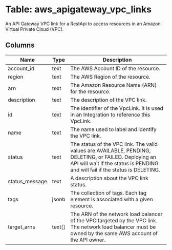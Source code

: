 
# Table: aws_apigateway_vpc_links
An API Gateway VPC link for a RestApi to access resources in an Amazon Virtual Private Cloud (VPC).
## Columns
| Name        | Type           | Description  |
| ------------- | ------------- | -----  |
|account_id|text|The AWS Account ID of the resource.|
|region|text|The AWS Region of the resource.|
|arn|text|The Amazon Resource Name (ARN) for the resource.|
|description|text|The description of the VPC link.|
|id|text|The identifier of the VpcLink. It is used in an Integration to reference this VpcLink.|
|name|text|The name used to label and identify the VPC link.|
|status|text|The status of the VPC link. The valid values are AVAILABLE, PENDING, DELETING, or FAILED. Deploying an API will wait if the status is PENDING and will fail if the status is DELETING.|
|status_message|text|A description about the VPC link status.|
|tags|jsonb|The collection of tags. Each tag element is associated with a given resource.|
|target_arns|text[]|The ARN of the network load balancer of the VPC targeted by the VPC link. The network load balancer must be owned by the same AWS account of the API owner.|
